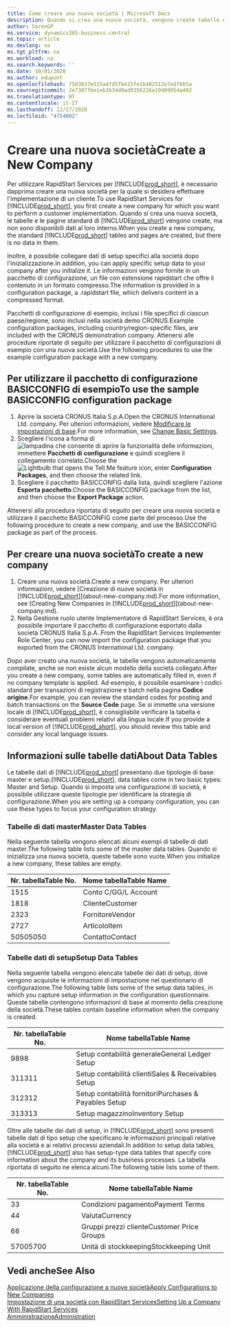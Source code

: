 ```yaml
---
title: Come creare una nuova società | Microsoft Docs
description: Quando si crea una nuova società, vengono create tabelle e pagine di RapidStart Services che non contengono dati.
author: SorenGP
ms.service: dynamics365-business-central
ms.topic: article
ms.devlang: na
ms.tgt_pltfrm: na
ms.workload: na
ms.search.keywords: ''
ms.date: 10/01/2020
ms.author: edupont
ms.openlocfilehash: 7583837e515a4fd5fb415fe1b482512e7edf6b5a
ms.sourcegitcommit: 2e7307fbe1eb3b34d0ad9356226a19409054a402
ms.translationtype: HT
ms.contentlocale: it-IT
ms.lasthandoff: 12/17/2020
ms.locfileid: "4754002"
---
```

# <a name="create-a-new-company"></a><span data-ttu-id="f2bf9-103">Creare una nuova società</span><span class="sxs-lookup"><span data-stu-id="f2bf9-103">Create a New Company</span></span>
<span data-ttu-id="f2bf9-104">Per utilizzare RapidStart Services per [!INCLUDE[prod_short](includes/prod_short.md)], è necessario dapprima creare una nuova società per la quale si desidera effettuare l'implementazione di un cliente.</span><span class="sxs-lookup"><span data-stu-id="f2bf9-104">To use RapidStart Services for [!INCLUDE[prod_short](includes/prod_short.md)], you first create a new company for which you want to perform a customer implementation.</span></span> <span data-ttu-id="f2bf9-105">Quando si crea una nuova società, le tabelle e le pagine standard di [!INCLUDE[prod_short](includes/prod_short.md)] vengono create, ma non sono disponibili dati al loro interno.</span><span class="sxs-lookup"><span data-stu-id="f2bf9-105">When you create a new company, the standard [!INCLUDE[prod_short](includes/prod_short.md)] tables and pages are created, but there is no data in them.</span></span>

<span data-ttu-id="f2bf9-106">Inoltre, è possibile collegare dati di setup specifici alla società dopo l'inizializzazione.</span><span class="sxs-lookup"><span data-stu-id="f2bf9-106">In addition, you can apply specific setup data to your company after you initialize it.</span></span> <span data-ttu-id="f2bf9-107">Le informazioni vengono fornite in un pacchetto di configurazione, un file con estensione rapidstart che offre il contenuto in un formato compresso.</span><span class="sxs-lookup"><span data-stu-id="f2bf9-107">The information is provided in a configuration package, a .rapidstart file, which delivers content in a compressed format.</span></span>  

<span data-ttu-id="f2bf9-108">Pacchetti di configurazione di esempio, inclusi i file specifici di ciascun paese/regione, sono inclusi nella società demo CRONUS.</span><span class="sxs-lookup"><span data-stu-id="f2bf9-108">Example configuration packages, including country/region-specific files, are included with the CRONUS demonstration company.</span></span> <span data-ttu-id="f2bf9-109">Attenersi alle procedure riportate di seguito per utilizzare il pacchetto di configurazioni di esempio con una nuova società.</span><span class="sxs-lookup"><span data-stu-id="f2bf9-109">Use the following procedures to use the example configuration package with a new company.</span></span>  

## <a name="to-use-the-sample-basicconfig-configuration-package"></a><span data-ttu-id="f2bf9-110">Per utilizzare il pacchetto di configurazione BASICCONFIG di esempio</span><span class="sxs-lookup"><span data-stu-id="f2bf9-110">To use the sample BASICCONFIG configuration package</span></span>  
1. <span data-ttu-id="f2bf9-111">Aprire la società CRONUS Italia S.p.A.</span><span class="sxs-lookup"><span data-stu-id="f2bf9-111">Open the CRONUS International Ltd. company.</span></span> <span data-ttu-id="f2bf9-112">Per ulteriori informazioni, vedere [Modificare le impostazioni di base](ui-change-basic-settings.md).</span><span class="sxs-lookup"><span data-stu-id="f2bf9-112">For more information, see [Change Basic Settings](ui-change-basic-settings.md).</span></span>
2. <span data-ttu-id="f2bf9-113">Scegliere l'icona a forma di ![lampadina che consente di aprire la funzionalità delle informazioni](media/ui-search/search_small.png "Informazioni sull'operazione che si desidera eseguire"), immettere **Pacchetti di configurazione** e quindi scegliere il collegamento correlato.</span><span class="sxs-lookup"><span data-stu-id="f2bf9-113">Choose the ![Lightbulb that opens the Tell Me feature](media/ui-search/search_small.png "Tell me what you want to do") icon, enter **Configuration Packages**, and then choose the related link.</span></span>  
3. <span data-ttu-id="f2bf9-114">Scegliere il pacchetto BASICCONFIG dalla lista, quindi scegliere l'azione **Esporta pacchetto**.</span><span class="sxs-lookup"><span data-stu-id="f2bf9-114">Choose the BASICCONFIG package from the list, and then choose the **Export Package** action.</span></span>  

<span data-ttu-id="f2bf9-115">Attenersi alla procedura riportata di seguito per creare una nuova società e utilizzare il pacchetto BASICCONFIG come parte del processo.</span><span class="sxs-lookup"><span data-stu-id="f2bf9-115">Use the following procedure to create a new company, and use the BASICCONFIG package as part of the process.</span></span>  

## <a name="to-create-a-new-company"></a><span data-ttu-id="f2bf9-116">Per creare una nuova società</span><span class="sxs-lookup"><span data-stu-id="f2bf9-116">To create a new company</span></span>  
1. <span data-ttu-id="f2bf9-117">Creare una nuova società.</span><span class="sxs-lookup"><span data-stu-id="f2bf9-117">Create a new company.</span></span> <span data-ttu-id="f2bf9-118">Per ulteriori informazioni, vedere [Creazione di nuove società in [!INCLUDE[prod_short](includes/prod_short.md)]](about-new-company.md).</span><span class="sxs-lookup"><span data-stu-id="f2bf9-118">For more information, see [Creating New Companies in [!INCLUDE[prod_short](includes/prod_short.md)]](about-new-company.md).</span></span>
2. <span data-ttu-id="f2bf9-119">Nella Gestione ruolo utente Implementatore di RapidStart Services, è ora possibile importare il pacchetto di configurazione esportato dalla società CRONUS Italia S.p.A..</span><span class="sxs-lookup"><span data-stu-id="f2bf9-119">From the RapidStart Services Implementer Role Center, you can now import the configuration package that you exported from the CRONUS International Ltd. company.</span></span>

<span data-ttu-id="f2bf9-120">Dopo aver creato una nuova società, le tabelle vengono automaticamente compilate, anche se non esiste alcun modello della società collegato.</span><span class="sxs-lookup"><span data-stu-id="f2bf9-120">After you create a new company, some tables are automatically filled in, even if no company template is applied.</span></span> <span data-ttu-id="f2bf9-121">Ad esempio, è possibile esaminare i codici standard per transazioni di registrazione e batch nella pagina **Codice origine**.</span><span class="sxs-lookup"><span data-stu-id="f2bf9-121">For example, you can review the standard codes for posting and batch transactions on the **Source Code** page.</span></span> <span data-ttu-id="f2bf9-122">Se si immette una versione locale di [!INCLUDE[prod_short](includes/prod_short.md)], è consigliabile verificare la tabella e considerare eventuali problemi relativi alla lingua locale.</span><span class="sxs-lookup"><span data-stu-id="f2bf9-122">If you provide a local version of [!INCLUDE[prod_short](includes/prod_short.md)], you should review this table and consider any local language issues.</span></span>

## <a name="about-data-tables"></a><span data-ttu-id="f2bf9-123">Informazioni sulle tabelle dati</span><span class="sxs-lookup"><span data-stu-id="f2bf9-123">About Data Tables</span></span>
<span data-ttu-id="f2bf9-124">Le tabelle dati di [!INCLUDE[prod_short](includes/prod_short.md)] presentano due tipologie di base: master e setup.</span><span class="sxs-lookup"><span data-stu-id="f2bf9-124">[!INCLUDE[prod_short](includes/prod_short.md)], data tables come in two basic types: Master and Setup.</span></span> <span data-ttu-id="f2bf9-125">Quando si imposta una configurazione di società, è possibile utilizzare queste tipologie per identificare la strategia di configurazione.</span><span class="sxs-lookup"><span data-stu-id="f2bf9-125">When you are setting up a company configuration, you can use these types to focus your configuration strategy.</span></span>  

### <a name="master-data-tables"></a><span data-ttu-id="f2bf9-126">Tabelle di dati master</span><span class="sxs-lookup"><span data-stu-id="f2bf9-126">Master Data Tables</span></span>  
<span data-ttu-id="f2bf9-127">Nella seguente tabella vengono elencati alcuni esempi di tabelle di dati master.</span><span class="sxs-lookup"><span data-stu-id="f2bf9-127">The following table lists some of the master data tables.</span></span> <span data-ttu-id="f2bf9-128">Quando si inizializza una nuova società, queste tabelle sono vuote.</span><span class="sxs-lookup"><span data-stu-id="f2bf9-128">When you initialize a new company, these tables are empty.</span></span>  

|<span data-ttu-id="f2bf9-129">Nr. tabella</span><span class="sxs-lookup"><span data-stu-id="f2bf9-129">Table No.</span></span>|<span data-ttu-id="f2bf9-130">Nome tabella</span><span class="sxs-lookup"><span data-stu-id="f2bf9-130">Table Name</span></span>|  
|-------------------|--------------------|  
|<span data-ttu-id="f2bf9-131">15</span><span class="sxs-lookup"><span data-stu-id="f2bf9-131">15</span></span>|<span data-ttu-id="f2bf9-132">Conto C/G</span><span class="sxs-lookup"><span data-stu-id="f2bf9-132">G/L Account</span></span>|  
|<span data-ttu-id="f2bf9-133">18</span><span class="sxs-lookup"><span data-stu-id="f2bf9-133">18</span></span>|<span data-ttu-id="f2bf9-134">Cliente</span><span class="sxs-lookup"><span data-stu-id="f2bf9-134">Customer</span></span>|  
|<span data-ttu-id="f2bf9-135">23</span><span class="sxs-lookup"><span data-stu-id="f2bf9-135">23</span></span>|<span data-ttu-id="f2bf9-136">Fornitore</span><span class="sxs-lookup"><span data-stu-id="f2bf9-136">Vendor</span></span>|  
|<span data-ttu-id="f2bf9-137">27</span><span class="sxs-lookup"><span data-stu-id="f2bf9-137">27</span></span>|<span data-ttu-id="f2bf9-138">Articolo</span><span class="sxs-lookup"><span data-stu-id="f2bf9-138">Item</span></span>|  
|<span data-ttu-id="f2bf9-139">5050</span><span class="sxs-lookup"><span data-stu-id="f2bf9-139">5050</span></span>|<span data-ttu-id="f2bf9-140">Contatto</span><span class="sxs-lookup"><span data-stu-id="f2bf9-140">Contact</span></span>|  

### <a name="setup-data-tables"></a><span data-ttu-id="f2bf9-141">Tabelle dati di setup</span><span class="sxs-lookup"><span data-stu-id="f2bf9-141">Setup Data Tables</span></span>  
<span data-ttu-id="f2bf9-142">Nella seguente tabella vengono elencate tabelle dei dati di setup, dove vengono acquisite le informazioni di impostazione nel questionario di configurazione.</span><span class="sxs-lookup"><span data-stu-id="f2bf9-142">The following table lists some of the setup data tables, in which you capture setup information in the configuration questionnaire.</span></span> <span data-ttu-id="f2bf9-143">Queste tabelle contengono informazioni di base al momento della creazione della società.</span><span class="sxs-lookup"><span data-stu-id="f2bf9-143">These tables contain baseline information when the company is created.</span></span>  

|<span data-ttu-id="f2bf9-144">Nr. tabella</span><span class="sxs-lookup"><span data-stu-id="f2bf9-144">Table No.</span></span>|<span data-ttu-id="f2bf9-145">Nome tabella</span><span class="sxs-lookup"><span data-stu-id="f2bf9-145">Table Name</span></span>|  
|-------------------|--------------------|  
|<span data-ttu-id="f2bf9-146">98</span><span class="sxs-lookup"><span data-stu-id="f2bf9-146">98</span></span>|<span data-ttu-id="f2bf9-147">Setup contabilità generale</span><span class="sxs-lookup"><span data-stu-id="f2bf9-147">General Ledger Setup</span></span>|  
|<span data-ttu-id="f2bf9-148">311</span><span class="sxs-lookup"><span data-stu-id="f2bf9-148">311</span></span>|<span data-ttu-id="f2bf9-149">Setup contabilità clienti</span><span class="sxs-lookup"><span data-stu-id="f2bf9-149">Sales & Receivables Setup</span></span>|  
|<span data-ttu-id="f2bf9-150">312</span><span class="sxs-lookup"><span data-stu-id="f2bf9-150">312</span></span>|<span data-ttu-id="f2bf9-151">Setup contabilità fornitori</span><span class="sxs-lookup"><span data-stu-id="f2bf9-151">Purchases & Payables Setup</span></span>|  
|<span data-ttu-id="f2bf9-152">313</span><span class="sxs-lookup"><span data-stu-id="f2bf9-152">313</span></span>|<span data-ttu-id="f2bf9-153">Setup magazzino</span><span class="sxs-lookup"><span data-stu-id="f2bf9-153">Inventory Setup</span></span>|  

<span data-ttu-id="f2bf9-154">Oltre alle tabelle dei dati di setup, in [!INCLUDE[prod_short](includes/prod_short.md)] sono presenti tabelle dati di tipo setup che specificano le informazioni principali relative alla società e ai relativi processi aziendali.</span><span class="sxs-lookup"><span data-stu-id="f2bf9-154">In addition to setup data tables, [!INCLUDE[prod_short](includes/prod_short.md)] also has setup-type data tables that specify core information about the company and its business processes.</span></span> <span data-ttu-id="f2bf9-155">La tabella riportata di seguito ne elenca alcuni.</span><span class="sxs-lookup"><span data-stu-id="f2bf9-155">The following table lists some of them.</span></span>  

|<span data-ttu-id="f2bf9-156">Nr. tabella</span><span class="sxs-lookup"><span data-stu-id="f2bf9-156">Table No.</span></span>|<span data-ttu-id="f2bf9-157">Nome tabella</span><span class="sxs-lookup"><span data-stu-id="f2bf9-157">Table Name</span></span>|  
|-------------------|--------------------|  
|<span data-ttu-id="f2bf9-158">3</span><span class="sxs-lookup"><span data-stu-id="f2bf9-158">3</span></span>|<span data-ttu-id="f2bf9-159">Condizioni pagamento</span><span class="sxs-lookup"><span data-stu-id="f2bf9-159">Payment Terms</span></span>|  
|<span data-ttu-id="f2bf9-160">4</span><span class="sxs-lookup"><span data-stu-id="f2bf9-160">4</span></span>|<span data-ttu-id="f2bf9-161">Valuta</span><span class="sxs-lookup"><span data-stu-id="f2bf9-161">Currency</span></span>|  
|<span data-ttu-id="f2bf9-162">6</span><span class="sxs-lookup"><span data-stu-id="f2bf9-162">6</span></span>|<span data-ttu-id="f2bf9-163">Gruppi prezzi cliente</span><span class="sxs-lookup"><span data-stu-id="f2bf9-163">Customer Price Groups</span></span>|  
|<span data-ttu-id="f2bf9-164">5700</span><span class="sxs-lookup"><span data-stu-id="f2bf9-164">5700</span></span>|<span data-ttu-id="f2bf9-165">Unità di stockkeeping</span><span class="sxs-lookup"><span data-stu-id="f2bf9-165">Stockkeeping Unit</span></span>|

  

## <a name="see-also"></a><span data-ttu-id="f2bf9-166">Vedi anche</span><span class="sxs-lookup"><span data-stu-id="f2bf9-166">See Also</span></span>  
[<span data-ttu-id="f2bf9-167">Applicazione della configurazione a nuove società</span><span class="sxs-lookup"><span data-stu-id="f2bf9-167">Apply Configurations to New Companies</span></span>](admin-apply-configuration-to-new-companies.md)  
[<span data-ttu-id="f2bf9-168">Impostazione di una società con RapidStart Services</span><span class="sxs-lookup"><span data-stu-id="f2bf9-168">Setting Up a Company With RapidStart Services</span></span>](admin-set-up-a-company-with-rapidstart.md)  
[<span data-ttu-id="f2bf9-169">Amministrazione</span><span class="sxs-lookup"><span data-stu-id="f2bf9-169">Administration</span></span>](admin-setup-and-administration.md)
